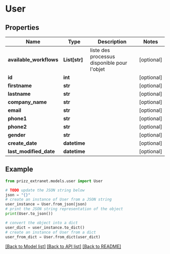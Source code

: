 # User


## Properties

Name | Type | Description | Notes
------------ | ------------- | ------------- | -------------
**available_workflows** | **List[str]** | liste des processus disponible pour l&#39;objet | [optional] 
**id** | **int** |  | [optional] 
**firstname** | **str** |  | [optional] 
**lastname** | **str** |  | [optional] 
**company_name** | **str** |  | [optional] 
**email** | **str** |  | [optional] 
**phone1** | **str** |  | [optional] 
**phone2** | **str** |  | [optional] 
**gender** | **str** |  | [optional] 
**create_date** | **datetime** |  | [optional] 
**last_modified_date** | **datetime** |  | [optional] 

## Example

```python
from prizz_extranet.models.user import User

# TODO update the JSON string below
json = "{}"
# create an instance of User from a JSON string
user_instance = User.from_json(json)
# print the JSON string representation of the object
print(User.to_json())

# convert the object into a dict
user_dict = user_instance.to_dict()
# create an instance of User from a dict
user_from_dict = User.from_dict(user_dict)
```
[[Back to Model list]](../README.md#documentation-for-models) [[Back to API list]](../README.md#documentation-for-api-endpoints) [[Back to README]](../README.md)


